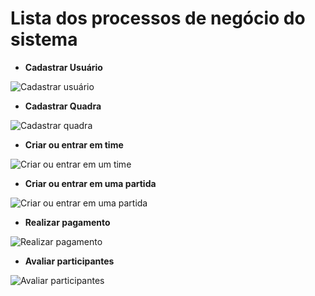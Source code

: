 # Lista dos processos de negócio do sistema

- **Cadastrar Usuário**

![Cadastrar usuário](https://user-images.githubusercontent.com/90854484/175424070-9a422af4-0309-4828-872f-3c7d14a421ce.png)

- **Cadastrar Quadra**

![Cadastrar quadra](https://user-images.githubusercontent.com/90854484/175424051-0078ff88-c53f-4e82-989c-a760a75aeeaa.png)

- **Criar ou entrar em time**

![Criar ou entrar em um time](https://user-images.githubusercontent.com/90854484/175423970-1269237e-9eec-49b4-9a88-3929278b10f3.png)

- **Criar ou entrar em uma partida**

![Criar ou entrar em uma partida](https://user-images.githubusercontent.com/90854484/175423982-6b458494-0593-444e-a06b-9c0d4535cd6e.png)

- **Realizar pagamento**

![Realizar pagamento](https://user-images.githubusercontent.com/90854484/175423987-5c3d4a4f-1561-445e-89d2-a0ee5087fbe6.png)

- **Avaliar participantes**

![Avaliar participantes](https://user-images.githubusercontent.com/90854484/175423950-36aa3f29-65e9-4264-8663-b6b9ee2e9e20.png)


